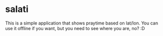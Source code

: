 # salati
This is a simple application that shows praytime based on lat/lon.
You can use it offline if you want, but you need to see where you are, no? :D
